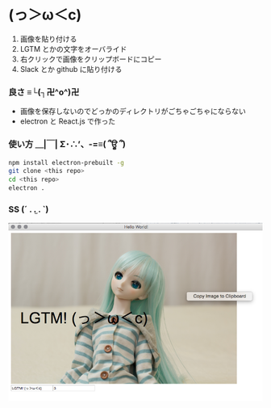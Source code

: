 # (っ＞ω＜c)

1. 画像を貼り付ける
2. LGTM とかの文字をオーバライド
3. 右クリックで画像をクリップボードにコピー
4. Slack とか github に貼り付ける

### 良さ ≡└(┐卍^o^)卍

- 画像を保存しないのでどっかのディレクトリがごちゃごちゃにならない
- electron と React.js で作った

### 使い方 ＿|￣| Σ･∴’、-=≡( ՞ਊ ՞)

```sh
npm install electron-prebuilt -g
git clone <this repo>
cd <this repo>
electron .
```

### SS (´ . .̫ . `)

![ss](doc/ss.png)
